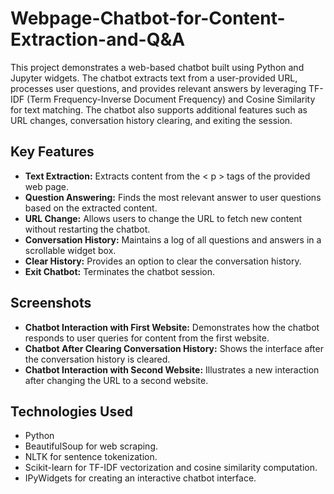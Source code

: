 # Webpage-Chatbot-for-Content-Extraction-and-Q&A

This project demonstrates a web-based chatbot built using Python and Jupyter widgets. The chatbot extracts text from a user-provided URL, processes user questions, and provides relevant answers by leveraging TF-IDF (Term Frequency-Inverse Document Frequency) and Cosine Similarity for text matching. The chatbot also supports additional features such as URL changes, conversation history clearing, and exiting the session.

## Key Features
- **Text Extraction:** Extracts content from the < p > tags of the provided web page.
- **Question Answering:** Finds the most relevant answer to user questions based on the extracted content.
- **URL Change:** Allows users to change the URL to fetch new content without restarting the chatbot.
- **Conversation History:** Maintains a log of all questions and answers in a scrollable widget box.
- **Clear History:** Provides an option to clear the conversation history.
- **Exit Chatbot:** Terminates the chatbot session.

## Screenshots
- **Chatbot Interaction with First Website:** Demonstrates how the chatbot responds to user queries for content from the first website.
- **Chatbot After Clearing Conversation History:** Shows the interface after the conversation history is cleared.
- **Chatbot Interaction with Second Website:** Illustrates a new interaction after changing the URL to a second website.

## Technologies Used
- Python
- BeautifulSoup for web scraping.
- NLTK for sentence tokenization.
- Scikit-learn for TF-IDF vectorization and cosine similarity computation.
- IPyWidgets for creating an interactive chatbot interface.
